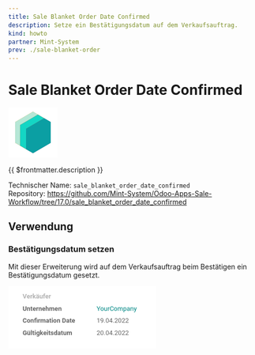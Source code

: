 ```yaml
---
title: Sale Blanket Order Date Confirmed
description: Setze ein Bestätigungsdatum auf dem Verkaufsauftrag.
kind: howto
partner: Mint-System
prev: ./sale-blanket-order
---
```

# Sale Blanket Order Date Confirmed
![icon_oms_box](attachments/icons_odoo_mint_system.png)

{{ $frontmatter.description }}

Technischer Name: `sale_blanket_order_date_confirmed`\
Repository: <https://github.com/Mint-System/Odoo-Apps-Sale-Workflow/tree/17.0/sale_blanket_order_date_confirmed>

## Verwendung

### Bestätigungsdatum setzen

Mit dieser Erweiterung wird auf dem Verkaufsauftrag beim Bestätigen ein Bestätigungsdatum gesetzt.

![](attachments/Sale%20Blanket%20Order%20Date%20Confirmed.png)
